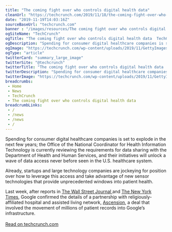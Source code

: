 ```yaml
--- 
title: "The coming fight over who controls digital health data"
cleanUrl: "https://techcrunch.com/2019/11/18/the-coming-fight-over-who-controls-digital-health-data/"
date: "2019-11-19T14:03:16Z"
sourceBaseUrl: "techcrunch.com"
banner : "/images/resources/The coming fight over who controls digital health data.png"
ogSiteName: "TechCrunch"
ogTitle: "The coming fight over who controls digital health data  TechCrunch"
ogDescription: "Spending for consumer digital healthcare companies is set to explode in the next few years; the Office of the National Coordinator for Health Information Technology is currently reviewing the requirements for data sharing with the Department of Health and Human Services, and their initiatives will "
ogImage: "https://techcrunch.com/wp-content/uploads/2019/11/GettyImages-115049939.jpg?w=554"
ogType: "article"
twitterCard: "summary_large_image"
twitterSite: "@techcrunch"
twitterTitle: "The coming fight over who controls digital health data  TechCrunch"
twitterDescription: "Spending for consumer digital healthcare companies is set to explode in the next few years; the Office of the National Coordinator for Health Information Technology is currently reviewing the requirements for data sharing with the Department of Health and Human Services, and their initiatives will unlock a wave of data access never before seen in []"
twitterImage: "https://techcrunch.com/wp-content/uploads/2019/11/GettyImages-115049939.jpg?w=554"
breadcrumbs:
 - Home
 - News
 - TechCrunch
 - The coming fight over who controls digital health data
breadcrumbLinks:
 - / 
 - /news
 - /news
 - / 
---
```

<p>Spending for consumer digital healthcare companies is set to explode in the next few years; the Office of the National Coordinator for Health Information Technology is currently reviewing the requirements for data sharing with the Department of Health and Human Services, and their initiatives will unlock a wave of data access never before seen in the U.S. healthcare system.</p><p>Already, startups and large technology companies are jockeying for position over how to leverage this access and take advantage of new sensor technologies that provide unprecedented windows into patient health.</p><p>Last week, after reports in <a href="https://www.wsj.com/articles/google-s-secret-project-nightingale-gathers-personal-health-data-on-millions-of-americans-11573496790?mod=hp_lead_pos1">The Wall Street Journal </a>and <a href="https://www.nytimes.com/2019/11/11/business/google-ascension-health-data.html">The New York Times</a>, Google confirmed the details of a partnership with religiously-affiliated hospital and assisted living network, <a href="https://www.ascension.org/">Ascension</a>, a deal that involved the movement of millions of patient records into Google’s infrastructure.<br><br><a href="https://techcrunch.com/2019/11/18/the-coming-fight-over-who-controls-digital-health-data/">Read on techcrunch.com</a><br>&nbsp;</p>
